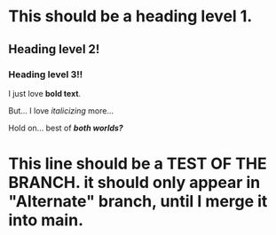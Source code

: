 # This should be a heading level 1.

## Heading level 2!

### Heading level 3!!

I just love **bold text**.

But... I love *italicizing* more...

Hold on... best of ***both worlds?***

# This line should be a TEST OF THE BRANCH. it should only appear in "Alternate" branch, until I merge it into main.
